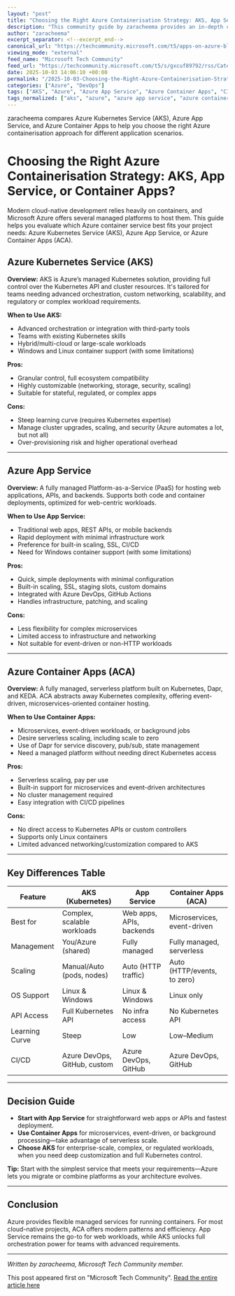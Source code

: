 ```yaml
---
layout: "post"
title: "Choosing the Right Azure Containerisation Strategy: AKS, App Service, or Container Apps?"
description: "This community guide by zaracheema provides an in-depth comparison of Azure Kubernetes Service (AKS), Azure App Service, and Azure Container Apps, helping developers and architects decide which Azure container hosting option best fits their workload. It covers use cases, advantages, disadvantages, and key decision factors for each Azure containerisation service."
author: "zaracheema"
excerpt_separator: <!--excerpt_end-->
canonical_url: "https://techcommunity.microsoft.com/t5/apps-on-azure-blog/choosing-the-right-azure-containerisation-strategy-aks-app/ba-p/4456645"
viewing_mode: "external"
feed_name: "Microsoft Tech Community"
feed_url: "https://techcommunity.microsoft.com/t5/s/gxcuf89792/rss/Category?category.id=Azure"
date: 2025-10-03 14:06:10 +00:00
permalink: "/2025-10-03-Choosing-the-Right-Azure-Containerisation-Strategy-AKS-App-Service-or-Container-Apps.html"
categories: ["Azure", "DevOps"]
tags: ["AKS", "Azure", "Azure App Service", "Azure Container Apps", "CI/CD", "Cloud Native", "Community", "Containerisation", "Dapr", "DevOps", "Infrastructure Management", "KEDA", "Kubernetes", "Linux Containers", "Microservices", "Orchestration", "PaaS", "Scaling", "Serverless", "Windows Containers"]
tags_normalized: ["aks", "azure", "azure app service", "azure container apps", "cislashcd", "cloud native", "community", "containerisation", "dapr", "devops", "infrastructure management", "keda", "kubernetes", "linux containers", "microservices", "orchestration", "paas", "scaling", "serverless", "windows containers"]
---
```


zaracheema compares Azure Kubernetes Service (AKS), Azure App Service, and Azure Container Apps to help you choose the right Azure containerisation approach for different application scenarios.<!--excerpt_end-->

# Choosing the Right Azure Containerisation Strategy: AKS, App Service, or Container Apps?

Modern cloud-native development relies heavily on containers, and Microsoft Azure offers several managed platforms to host them. This guide helps you evaluate which Azure container service best fits your project needs: Azure Kubernetes Service (AKS), Azure App Service, or Azure Container Apps (ACA).

## Azure Kubernetes Service (AKS)

**Overview:**
AKS is Azure’s managed Kubernetes solution, providing full control over the Kubernetes API and cluster resources. It's tailored for teams needing advanced orchestration, custom networking, scalability, and regulatory or complex workload requirements.

**When to Use AKS:**

- Advanced orchestration or integration with third-party tools
- Teams with existing Kubernetes skills
- Hybrid/multi-cloud or large-scale workloads
- Windows and Linux container support (with some limitations)

**Pros:**

- Granular control, full ecosystem compatibility
- Highly customizable (networking, storage, security, scaling)
- Suitable for stateful, regulated, or complex apps

**Cons:**

- Steep learning curve (requires Kubernetes expertise)
- Manage cluster upgrades, scaling, and security (Azure automates a lot, but not all)
- Over-provisioning risk and higher operational overhead

---

## Azure App Service

**Overview:**
A fully managed Platform-as-a-Service (PaaS) for hosting web applications, APIs, and backends. Supports both code and container deployments, optimized for web-centric workloads.

**When to Use App Service:**

- Traditional web apps, REST APIs, or mobile backends
- Rapid deployment with minimal infrastructure work
- Preference for built-in scaling, SSL, CI/CD
- Need for Windows container support (with some limitations)

**Pros:**

- Quick, simple deployments with minimal configuration
- Built-in scaling, SSL, staging slots, custom domains
- Integrated with Azure DevOps, GitHub Actions
- Handles infrastructure, patching, and scaling

**Cons:**

- Less flexibility for complex microservices
- Limited access to infrastructure and networking
- Not suitable for event-driven or non-HTTP workloads

---

## Azure Container Apps (ACA)

**Overview:**
A fully managed, serverless platform built on Kubernetes, Dapr, and KEDA. ACA abstracts away Kubernetes complexity, offering event-driven, microservices-oriented container hosting.

**When to Use Container Apps:**

- Microservices, event-driven workloads, or background jobs
- Desire serverless scaling, including scale to zero
- Use of Dapr for service discovery, pub/sub, state management
- Need a managed platform without needing direct Kubernetes access

**Pros:**

- Serverless scaling, pay per use
- Built-in support for microservices and event-driven architectures
- No cluster management required
- Easy integration with CI/CD pipelines

**Cons:**

- No direct access to Kubernetes APIs or custom controllers
- Supports only Linux containers
- Limited advanced networking/customization compared to AKS

---

## Key Differences Table

| Feature               | AKS (Kubernetes)              | App Service               | Container Apps (ACA)          |
|-----------------------|-------------------------------|---------------------------|-------------------------------|
| Best for              | Complex, scalable workloads   | Web apps, APIs, backends  | Microservices, event-driven   |
| Management            | You/Azure (shared)            | Fully managed             | Fully managed, serverless     |
| Scaling               | Manual/Auto (pods, nodes)     | Auto (HTTP traffic)       | Auto (HTTP/events, to zero)   |
| OS Support            | Linux & Windows               | Linux & Windows           | Linux only                    |
| API Access            | Full Kubernetes API           | No infra access           | No Kubernetes API             |
| Learning Curve        | Steep                         | Low                       | Low–Medium                    |
| CI/CD                 | Azure DevOps, GitHub, custom  | Azure DevOps, GitHub      | Azure DevOps, GitHub          |

---

## Decision Guide

- **Start with App Service** for straightforward web apps or APIs and fastest deployment.
- **Use Container Apps** for microservices, event-driven, or background processing—take advantage of serverless scale.
- **Choose AKS** for enterprise-scale, complex, or regulated workloads, when you need deep customization and full Kubernetes control.

**Tip:** Start with the simplest service that meets your requirements—Azure lets you migrate or combine platforms as your architecture evolves.

---

## Conclusion

Azure provides flexible managed services for running containers. For most cloud-native projects, ACA offers modern patterns and efficiency. App Service remains the go-to for web workloads, while AKS unlocks full orchestration power for teams with advanced requirements.

---

*Written by zaracheema, Microsoft Tech Community member.*

This post appeared first on "Microsoft Tech Community". [Read the entire article here](https://techcommunity.microsoft.com/t5/apps-on-azure-blog/choosing-the-right-azure-containerisation-strategy-aks-app/ba-p/4456645)
